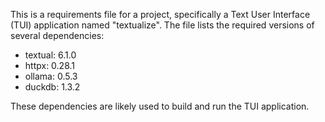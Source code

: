 This is a requirements file for a project, specifically a Text User Interface (TUI) application named "textualize". The file lists the required versions of several dependencies:

- textual: 6.1.0
- httpx: 0.28.1
- ollama: 0.5.3
- duckdb: 1.3.2

These dependencies are likely used to build and run the TUI application.